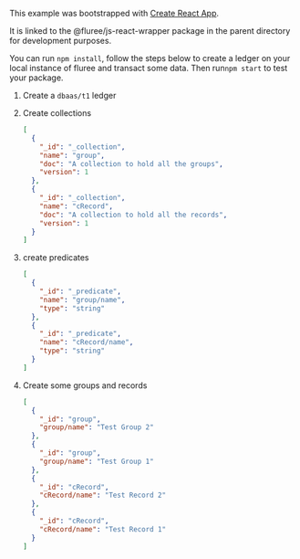 This example was bootstrapped with [Create React App](https://github.com/facebook/create-react-app).

It is linked to the @fluree/js-react-wrapper package in the parent directory for development purposes.

You can run `npm install`, follow the steps below to create a ledger on your local instance of fluree and transact some data. Then run`npm start` to test your package.

1. Create a `dbaas/t1` ledger

2. Create collections

   ```json
   [
     {
       "_id": "_collection",
       "name": "group",
       "doc": "A collection to hold all the groups",
       "version": 1
     },
     {
       "_id": "_collection",
       "name": "cRecord",
       "doc": "A collection to hold all the records",
       "version": 1
     }
   ]
   ```

3. create predicates

   ```json
   [
     {
       "_id": "_predicate",
       "name": "group/name",
       "type": "string"
     },
     {
       "_id": "_predicate",
       "name": "cRecord/name",
       "type": "string"
     }
   ]
   ```

4. Create some groups and records

   ```json
   [
     {
       "_id": "group",
       "group/name": "Test Group 2"
     },
     {
       "_id": "group",
       "group/name": "Test Group 1"
     },
     {
       "_id": "cRecord",
       "cRecord/name": "Test Record 2"
     },
     {
       "_id": "cRecord",
       "cRecord/name": "Test Record 1"
     }
   ]
   ```
